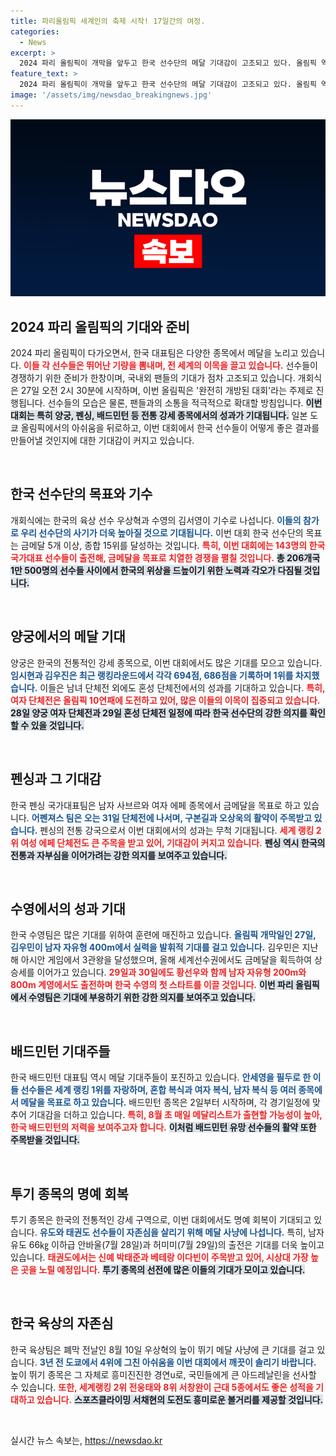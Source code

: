 ```yaml
---
title: 파리올림픽 세계인의 축제 시작! 17일간의 여정.
categories:
  - News
excerpt: >
  2024 파리 올림픽이 개막을 앞두고 한국 선수단의 메달 기대감이 고조되고 있다. 올림픽 역사상 첫 야외 개회식이 펼쳐지며, 양궁, 펜싱, 수영 등 다양한 종목에서 금메달을 노리는 한국 대표팀의 행보를 주목하자!
feature_text: >
  2024 파리 올림픽이 개막을 앞두고 한국 선수단의 메달 기대감이 고조되고 있다. 올림픽 역사상 첫 야외 개회식이 펼쳐지며, 양궁, 펜싱, 수영 등 다양한 종목에서 금메달을 노리는 한국 대표팀의 행보를 주목하자!
image: '/assets/img/newsdao_breakingnews.jpg'
---
```


<p><img src="/assets/img/newsdao_breakingnews.jpg" alt="cryptoinkorea 속보" /></p>

<h2 data-ke-size="size26">2024 파리 올림픽의 기대와 준비</h2>

<p data-ke-size="size16">2024 파리 올림픽이 다가오면서, 한국 대표팀은 다양한 종목에서 메달을 노리고 있습니다. <b><span style="color: #ee2323;">이들 각 선수들은 뛰어난 기량을 뽐내며, 전 세계의 이목을 끌고 있습니다.</span></b> 선수들이 경쟁하기 위한 준비가 한창이며, 국내외 팬들의 기대가 점차 고조되고 있습니다. 개회식은 27일 오전 2시 30분에 시작하며, 이번 올림픽은 '완전히 개방된 대회'라는 주제로 진행됩니다. 선수들의 모습은 물론, 팬들과의 소통을 적극적으로 확대할 방침입니다. <b><span style="background-color: #21538527;">이번 대회는 특히 양궁, 펜싱, 배드민턴 등 전통 강세 종목에서의 성과가 기대됩니다.</span></b> 일본 도쿄 올림픽에서의 아쉬움을 뒤로하고, 이번 대회에서 한국 선수들이 어떻게 좋은 결과를 만들어낼 것인지에 대한 기대감이 커지고 있습니다.</p>

<p data-ke-size="size16">&nbsp;</p>

<h2 data-ke-size="size26">한국 선수단의 목표와 기수</h2>

<p data-ke-size="size16">개회식에는 한국의 육상 선수 우상혁과 수영의 김서영이 기수로 나섭니다. <b><span style="color: #1a5490;">이들의 참가로 우리 선수단의 사기가 더욱 높아질 것으로 기대됩니다.</span></b> 이번 대회 한국 선수단의 목표는 금메달 5개 이상, 종합 15위를 달성하는 것입니다. <b><span style="color: #ee2323;">특히, 이번 대회에는 143명의 한국 국가대표 선수들이 출전해, 금메달을 목표로 치열한 경쟁을 펼칠 것입니다.</span></b> <b><span style="background-color: #21538527;">총 206개국 1만 500명의 선수들 사이에서 한국의 위상을 드높이기 위한 노력과 각오가 다짐될 것입니다.</span></b></p>

<p data-ke-size="size16">&nbsp;</p>

<h2 data-ke-size="size26">양궁에서의 메달 기대</h2>

<p data-ke-size="size16">양궁은 한국의 전통적인 강세 종목으로, 이번 대회에서도 많은 기대를 모으고 있습니다. <b><span style="color: #1a5490;">임시현과 김우진은 최근 랭킹라운드에서 각각 694점, 686점을 기록하며 1위를 차지했습니다.</span></b> 이들은 남녀 단체전 외에도 혼성 단체전에서의 성과를 기대하고 있습니다. <b><span style="color: #ee2323;">특히, 여자 단체전은 올림픽 10연패에 도전하고 있어, 많은 이들의 이목이 집중되고 있습니다.</span></b> <b><span style="background-color: #21538527;">28일 양궁 여자 단체전과 29일 혼성 단체전 일정에 따라 한국 선수단의 강한 의지를 확인할 수 있을 것입니다.</span></b></p>

<p data-ke-size="size16">&nbsp;</p>

<h2 data-ke-size="size26">펜싱과 그 기대감</h2>

<p data-ke-size="size16">한국 펜싱 국가대표팀은 남자 사브르와 여자 에페 종목에서 금메달을 목표로 하고 있습니다. <b><span style="color: #1a5490;">어펜져스 팀은 오는 31일 단체전에 나서며, 구본길과 오상욱의 활약이 주목받고 있습니다.</span></b> 펜싱의 전통 강국으로서 이번 대회에서의 성과는 무척 기대됩니다. <b><span style="color: #ee2323;">세계 랭킹 2위 여성 에페 단체전도 큰 주목을 받고 있어, 기대감이 커지고 있습니다.</span></b>  <b><span style="background-color: #21538527;">펜싱 역시 한국의 전통과 자부심을 이어가려는 강한 의지를 보여주고 있습니다.</span></b></p>

<p data-ke-size="size16">&nbsp;</p>

<h2 data-ke-size="size26">수영에서의 성과 기대</h2>

<p data-ke-size="size16">한국 수영팀은 많은 기대를 위하여 훈련에 매진하고 있습니다. <b><span style="color: #1a5490;">올림픽 개막일인 27일, 김우민이 남자 자유형 400m에서 실력을 발휘적 기대를 걸고 있습니다.</span></b> 김우민은 지난해 아시안 게임에서 3관왕을 달성했으며, 올해 세계선수권에서도 금메달을 획득하여 상승세를 이어가고 있습니다. <b><span style="color: #ee2323;">29일과 30일에도 황선우와 함께 남자 자유형 200m와 800m 계영에서도 출전하며 한국 수영의 첫 스타트를 이끌 것입니다.</span></b> <b><span style="background-color: #21538527;">이번 파리 올림픽에서 수영팀은 기대에 부응하기 위한 강한 의지를 보여주고 있습니다.</span></b></p>

<p data-ke-size="size16">&nbsp;</p>

<h2 data-ke-size="size26">배드민턴 기대주들</h2>

<p data-ke-size="size16">한국 배드민턴 대표팀 역시 메달 기대주들이 포진하고 있습니다. <b><span style="color: #1a5490;">안세영을 필두로 한 이들 선수들은 세계 랭킹 1위를 자랑하며, 혼합 복식과 여자 복식, 남자 복식 등 여러 종목에서 메달을 목표로 하고 있습니다.</span></b> 배드민턴 종목은 2일부터 시작하며, 각 경기일정에 맞추어 기대감을 더하고 있습니다. <b><span style="color: #ee2323;">특히, 8월 초 매일 메달리스트가 출현할 가능성이 높아, 한국 배드민턴의 저력을 보여주고자 합니다.</span></b> <b><span style="background-color: #21538527;">이처럼 배드민턴 유망 선수들의 활약 또한 주목받을 것입니다.</span></b></p>

<p data-ke-size="size16">&nbsp;</p>

<h2 data-ke-size="size26">투기 종목의 명예 회복</h2>

<p data-ke-size="size16">투기 종목은 한국의 전통적인 강세 구역으로, 이번 대회에서도 명예 회복이 기대되고 있습니다. <b><span style="color: #1a5490;">유도와 태권도 선수들이 자존심을 살리기 위해 메달 사냥에 나섭니다.</span></b> 특히, 남자 유도 66㎏ 이하급 안바울(7월 28일)과 허미미(7월 29일)의 출전은 기대를 더욱 높이고 있습니다. <b><span style="color: #ee2323;">태권도에서는 신예 박태준과 베테랑 이다빈이 주목받고 있어, 시상대 가장 높은 곳을 노릴 예정입니다.</span></b> <b><span style="background-color: #21538527;">투기 종목의 선전에 많은 이들의 기대가 모이고 있습니다.</span></b></p>

<p data-ke-size="size16">&nbsp;</p>

<h2 data-ke-size="size26">한국 육상의 자존심</h2>

<p data-ke-size="size16">한국 육상팀은 폐막 전날인 8월 10일 우상혁의 높이 뛰기 메달 사냥에 큰 기대를 걸고 있습니다. <b><span style="color: #1a5490;">3년 전 도쿄에서 4위에 그친 아쉬움을 이번 대회에서 깨끗이 솔리기 바랍니다.</span></b> 높이 뛰기 종목은 그 자체로 흥미진진한 경연u로, 국민들에게 큰 아드레날린을 선사할 수 있습니다. <b><span style="color: #ee2323;">또한, 세계랭킹 2위 전웅태와 8위 서창완이 근대 5종에서도 좋은 성적을 기대하고 있습니다.</span></b> <b><span style="background-color: #21538527;">스포츠클라이밍 서채현의 도전도 흥미로운 볼거리를 제공할 것입니다.</span></b></p>

<p data-ke-size="size16">&nbsp;</p>
실시간 뉴스 속보는, <a href="https://newsdao.kr" rel="dofollow">https://newsdao.kr</a>


